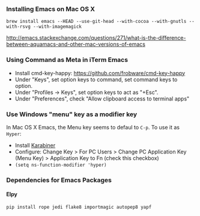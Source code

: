 ### Installing Emacs on Mac OS X

```
brew install emacs --HEAD --use-git-head --with-cocoa --with-gnutls --with-rsvg --with-imagemagick
```

http://emacs.stackexchange.com/questions/271/what-is-the-difference-between-aquamacs-and-other-mac-versions-of-emacs

### Using Command as Meta in iTerm Emacs

* Install cmd-key-happy: https://github.com/frobware/cmd-key-happy
* Under "Keys", set option keys to command, set command keys to option.
* Under "Profiles -> Keys", set option keys to act as "+Esc".
* Under "Preferences", check "Allow clipboard access to terminal apps"

### Use Windows "menu" key as a modifier key

In Mac OS X Emacs, the Menu key seems to defaul to `C-p`. To use it as `Hyper`:

* Install [Karabiner](https://pqrs.org/osx/karabiner/)
* Configure: Change Key > For PC Users > Change PC Application Key
  (Menu Key) > Application Key to Fn (check this checkbox)
* `(setq ns-function-modifier 'hyper)`

### Dependencies for Emacs Packages

#### Elpy

```
pip install rope jedi flake8 importmagic autopep8 yapf
```

